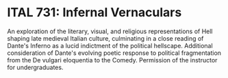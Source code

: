 # ITAL 731: Infernal Vernaculars

An exploration of the literary, visual, and religious representations of Hell shaping late medieval Italian culture, culminating in a close reading of Dante's Inferno as a lucid indictment of the political hellscape. Additional consideration of Dante's evolving poetic response to political fragmentation from the De vulgari eloquentia to the Comedy. Permission of the instructor for undergraduates.
